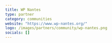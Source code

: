 ```yaml
---
title: WP Nantes
type: partner
category: communities
website: "https://www.wp-nantes.org/"
logo: /images/partners/community/wp-nantes.png
socials: []
---
```

